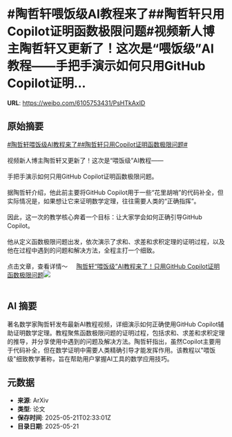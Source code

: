 # #陶哲轩喂饭级AI教程来了##陶哲轩只用Copilot证明函数极限问题#视频新人博主陶哲轩又更新了！这次是“喂饭级”AI教程——手把手演示如何只用GitHub Copilot证明...

**URL**: https://weibo.com/6105753431/PsHTkAxID

## 原始摘要

<a href="https://m.weibo.cn/search?containerid=231522type%3D1%26t%3D10%26q%3D%23%E9%99%B6%E5%93%B2%E8%BD%A9%E5%96%82%E9%A5%AD%E7%BA%A7AI%E6%95%99%E7%A8%8B%E6%9D%A5%E4%BA%86%23&amp;extparam=%23%E9%99%B6%E5%93%B2%E8%BD%A9%E5%96%82%E9%A5%AD%E7%BA%A7AI%E6%95%99%E7%A8%8B%E6%9D%A5%E4%BA%86%23" data-hide=""><span class="surl-text">#陶哲轩喂饭级AI教程来了#</span></a><a href="https://m.weibo.cn/search?containerid=231522type%3D1%26t%3D10%26q%3D%23%E9%99%B6%E5%93%B2%E8%BD%A9%E5%8F%AA%E7%94%A8Copilot%E8%AF%81%E6%98%8E%E5%87%BD%E6%95%B0%E6%9E%81%E9%99%90%E9%97%AE%E9%A2%98%23&amp;extparam=%23%E9%99%B6%E5%93%B2%E8%BD%A9%E5%8F%AA%E7%94%A8Copilot%E8%AF%81%E6%98%8E%E5%87%BD%E6%95%B0%E6%9E%81%E9%99%90%E9%97%AE%E9%A2%98%23" data-hide=""><span class="surl-text">#陶哲轩只用Copilot证明函数极限问题#</span></a><br><br>视频新人博主陶哲轩又更新了！这次是“喂饭级”AI教程——<br><br>手把手演示如何只用GitHub Copilot证明函数极限问题。<br><br>据陶哲轩介绍，他此前主要将GitHub Copilot用于一些“花里胡哨”的代码补全，但实际情况是，如果想让它来证明数学定理，往往需要人类的“正确指挥”。<br><br>因此，这一次的教学核心奔着一个目标：让大家学会如何正确引导GitHub Copilot。<br><br>他从定义函数极限问题出发，依次演示了求和、求差和求积定理的证明过程，以及他在过程中遇到的问题和解决方法，全程主打一个细致。<br><br>点击文章，查看详情～ <a href="https://weibo.com/ttarticle/p/show?id=2309405168419070148668" data-hide=""><span class="url-icon"><img style="width: 1rem;height: 1rem" src="https://h5.sinaimg.cn/upload/2015/09/25/3/timeline_card_small_article_default.png" referrerpolicy="no-referrer"></span><span class="surl-text">陶哲轩“喂饭级”AI教程来了！只用GitHub Copilot证明函数极限问题</span></a><img style="" src="https://tvax4.sinaimg.cn/large/006Fd7o3gy1i1m1tax745j30rs0fm40i.jpg" referrerpolicy="no-referrer"><br><br>

## AI 摘要

著名数学家陶哲轩发布最新AI教程视频，详细演示如何正确使用GitHub Copilot辅助证明数学定理。教程聚焦函数极限问题的证明过程，包括求和、求差和求积定理的推导，并分享使用中遇到的问题及解决方法。陶哲轩指出，虽然Copilot主要用于代码补全，但在数学证明中需要人类精确引导才能发挥作用。该教程以"喂饭级"细致教学著称，旨在帮助用户掌握AI工具的数学应用技巧。

## 元数据

- **来源**: ArXiv
- **类型**: 论文
- **保存时间**: 2025-05-21T02:33:01Z
- **目录日期**: 2025-05-21
